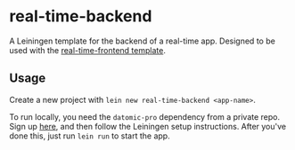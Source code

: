 # real-time-backend

A Leiningen template for the backend of a real-time app.
Designed to be used with the [real-time-frontend template](https://github.com/DaveWM/real-time-frontend).


## Usage

Create a new project with `lein new real-time-backend <app-name>`.

To run locally, you need the `datomic-pro` dependency from a private repo. Sign up [here](https://www.datomic.com/get-datomic.html), and then follow the Leiningen setup instructions.
After you've done this, just run `lein run` to start the app.
